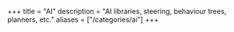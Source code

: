 +++
title = "AI"
description = "AI libraries, steering, behaviour trees, planners, etc."
aliases = ["/categories/ai"]
+++
